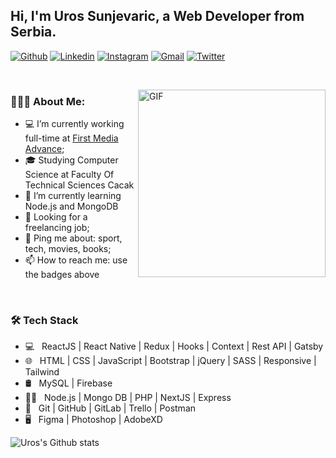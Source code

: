 
## Hi, I'm Uros Sunjevaric, a Web Developer from Serbia.


[![Github](https://img.shields.io/badge/-Github-000?style=flat&logo=Github&logoColor=white)](https://github.com/usunjevaric)
[![Linkedin](https://img.shields.io/badge/-LinkedIn-blue?style=flat&logo=Linkedin&logoColor=white)](https://www.linkedin.com/in/usunjevaric/)
[![Instagram](https://img.shields.io/badge/-Instagram-c13584?style=flat&labelColor=c13584&logo=instagram&logoColor=white)](https://www.instagram.com/uros_dev/)
[![Gmail](https://img.shields.io/badge/-Gmail-c14438?style=flat&logo=Gmail&logoColor=white)](mailto:usunjevaric@gmail.com)
[![Twitter](https://img.shields.io/badge/-Twitter-0078D4?style=flat&logo=Twitter&logoColor=white)](https://twitter.com/USunjevaric)

&nbsp;

<img align="right" alt="GIF" src="https://i.imgur.com/yiNBlxk.png" width="300" height="300" />

### 👨🏻‍💻 About Me: 
- 💻 I’m currently working full-time at [First Media Advance](https://fma.vision/);
- 🎓 Studying Computer Science at Faculty Of Technical Sciences Cacak
- 🌱 I’m currently learning Node.js and MongoDB
- 💼 Looking for a freelancing job;
- 💬 Ping me about: sport, tech, movies, books;
- 📫 How to reach me: use the badges above

&nbsp;

### 🛠 Tech Stack
- 💻 &nbsp; ReactJS | React Native | Redux | Hooks | Context | Rest API | Gatsby
- 🌐 &nbsp; HTML | CSS | JavaScript | Bootstrap | jQuery | SASS | Responsive | Tailwind
- 🛢 &nbsp; MySQL | Firebase
- 👨‍🔬 &nbsp; Node.js | Mongo DB | PHP | NextJS | Express
- 🔧 &nbsp; Git | GitHub | GitLab | Trello | Postman
- 🖥 &nbsp; Figma | Photoshop | AdobeXD


![Uros's Github stats](https://github-readme-stats.vercel.app/api?username=usunjevaric&show_icons=true)

